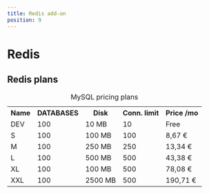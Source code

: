 ```yaml
---
title: Redis add-on
position: 9
---
```


# Redis

## Redis plans

<table class="table table-bordered table-striped dataTable"><caption>MySQL pricing plans</caption>
<tr>
<th>Name</th>
<th>DATABASES</th>
<th>Disk</th>
<th>Conn. limit</th>
<th>Price /mo</th>
</tr>
<tr>
<td class="cc-col__price "><span class="label cc-label__price label-info">DEV</span></td>
<td>100</td>
<td>10 MB</td>
<td>10</td>
<td>Free</td>
</tr>
<tr>
<td class="cc-col__price "><span class="label cc-label__price label-info">S</span></td>
<td>100</td>
<td>100 MB</td>
<td>100</td>
<td>8,67 €</td>
</tr>
<tr>
<td class="cc-col__price "><span class="label cc-label__price label-info">M</span></td>
<td>100</td>
<td>250 MB</td>
<td>250</td>
<td>13,34 €</td>
</tr>
<tr>
<td class="cc-col__price "><span class="label cc-label__price label-info">L</span></td>
<td>100</td>
<td>500 MB</td>
<td>500</td>
<td>43,38 €</td>
</tr>
<tr>
<td class="cc-col__price "><span class="label cc-label__price label-info">XL</span></td>
<td>100</td>
<td>100 MB</td>
<td>500</td>
<td>78,08 €</td>
</tr>
<tr>
<td class="cc-col__price "><span class="label cc-label__price label-info">XXL</span></td>
<td>100</td>
<td>2500 MB</td>
<td>500</td>
<td>190,71 €</td>
</tr>
</table
